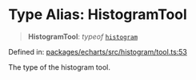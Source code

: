 # Type Alias: HistogramTool

> **HistogramTool**: *typeof* [`histogram`](../variables/histogram.md)

Defined in: [packages/echarts/src/histogram/tool.ts:53](https://github.com/GeoDaCenter/openassistant/blob/7dec66552ed2da789768e26aca21ecb2918b5d3b/packages/echarts/src/histogram/tool.ts#L53)

The type of the histogram tool.
